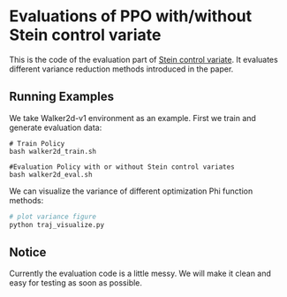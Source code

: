 # Evaluations of PPO with/without Stein control variate
This is the code of the evaluation part of [Stein control variate](https://arxiv.org/pdf/1710.11198.pdf). It evaluates different variance reduction methods introduced in the paper.


## Running Examples

We take Walker2d-v1 environment as an example. First we train and generate evaluation data:
```shell
# Train Policy
bash walker2d_train.sh

#Evaluation Policy with or without Stein control variates
bash walker2d_eval.sh
```

We can visualize the variance of different optimization Phi function methods:

```python
# plot variance figure
python traj_visualize.py
```

## Notice
Currently the evaluation code is a little messy. We will make it clean and easy for testing as soon as possible.
